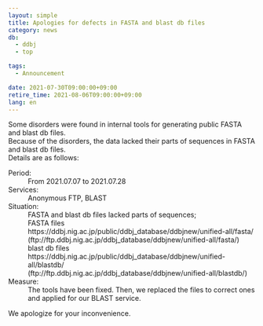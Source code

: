 ```yaml
---
layout: simple
title: Apologies for defects in FASTA and blast db files
category: news
db:
  - ddbj
  - top

tags:
  - Announcement

date: 2021-07-30T09:00:00+09:00
retire_time: 2021-08-06T09:00:00+09:00
lang: en
---
```


<p>Some disorders were found in internal tools for generating public FASTA and blast db files. <br>Because of the disorders, the data lacked their parts of sequences in FASTA and blast db files. <br>Details are as follows: </p>

<dl>
    <dt>Period:</dt>
    <dd>From 2021.07.07 to 2021.07.28</dd>
    <dt>Services:</dt>
    <dd>Anonymous FTP, BLAST</dd>
    <dt>Situation:</dt>
    <dd>FASTA and blast db files lacked parts of sequences; <br>FASTA files<br>    https://ddbj.nig.ac.jp/public/ddbj_database/ddbjnew/unified-all/fasta/<br>    (ftp://ftp.ddbj.nig.ac.jp/ddbj_database/ddbjnew/unified-all/fasta/)<br>blast db files<br>    https://ddbj.nig.ac.jp/public/ddbj_database/ddbjnew/unified-all/blastdb/<br>    (ftp://ftp.ddbj.nig.ac.jp/ddbj_database/ddbjnew/unified-all/blastdb/)<br></dd>
    <dt>Measure:</dt>
    <dd>The tools have been fixed. Then, we replaced the files to correct ones and applied for our BLAST service.</dd>
</dl>

<p>We apologize for your inconvenience.</p>


